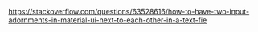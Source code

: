 https://stackoverflow.com/questions/63528616/how-to-have-two-input-adornments-in-material-ui-next-to-each-other-in-a-text-fie
